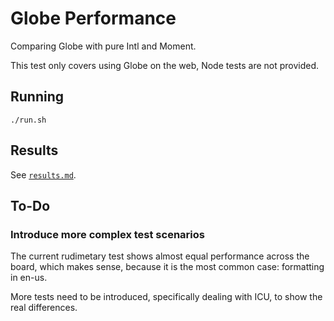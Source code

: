 # Globe Performance

Comparing Globe with pure Intl and Moment.

This test only covers using Globe on the web, Node tests are not provided.

## Running

`./run.sh`

## Results

See [`results.md`](results.md).

## To-Do

### Introduce more complex test scenarios

The current rudimetary test shows almost equal performance across the board,
which makes sense, because it is the most common case: formatting in en-us.

More tests need to be introduced, specifically dealing with ICU, to show the
real differences.
